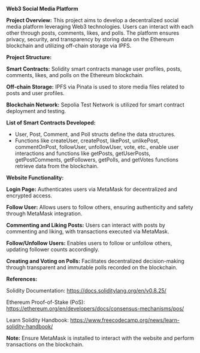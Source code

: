 **Web3 Social Media Platform**

**Project Overview:** This project aims to develop a decentralized social media platform leveraging Web3 technologies. Users can interact with each other through posts, comments, likes, and polls. The platform ensures privacy, security, and transparency by storing data on the Ethereum blockchain and utilizing off-chain storage via IPFS.

**Project Structure:**

**Smart Contracts:** Solidity smart contracts manage user profiles, posts, comments, likes, and polls on the Ethereum blockchain.

**Off-chain Storage:** IPFS via Pinata is used to store media files related to posts and user profiles.

**Blockchain Network:** Sepolia Test Network is utilized for smart contract deployment and testing.

**List of Smart Contracts Developed:**
- User, Post, Comment, and Poll structs define the data structures.
- Functions like createUser, createPost, likePost, unlikePost, commentOnPost, followUser, unfollowUser, vote, etc., enable user interactions and functions like getPosts, getUserPosts, getPostComments, getFollowers, getPolls, and getVotes functions retrieve data from the blockchain.

**Website Functionality:**

**Login Page:** Authenticates users via MetaMask for decentralized and encrypted access.

**Follow User:** Allows users to follow others, ensuring authenticity and safety through MetaMask integration.

**Commenting and Liking Posts:** Users can interact with posts by commenting and liking, with transactions executed via MetaMask.

**Follow/Unfollow Users:** Enables users to follow or unfollow others, updating follower counts accordingly.

**Creating and Voting on Polls:** Facilitates decentralized decision-making through transparent and immutable polls recorded on the blockchain.

**References:**

Solidity Documentation: https://docs.soliditylang.org/en/v0.8.25/ 

Ethereum Proof-of-Stake (PoS): https://ethereum.org/en/developers/docs/consensus-mechanisms/pos/ 

Learn Solidity Handbook: https://www.freecodecamp.org/news/learn-solidity-handbook/ 

**Note:** Ensure MetaMask is installed to interact with the website and perform transactions on the blockchain.
